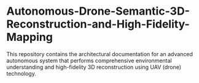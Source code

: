 # Autonomous-Drone-Semantic-3D-Reconstruction-and-High-Fidelity-Mapping
This repository contains the architectural documentation for an advanced autonomous system that performs comprehensive environmental understanding and high-fidelity 3D reconstruction using UAV (drone) technology.
